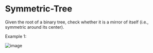 # Symmetric-Tree

Given the root of a binary tree, check whether it is a mirror of itself (i.e., symmetric around its center).

 

Example 1:

![image](https://user-images.githubusercontent.com/62164797/123967670-28754400-d9d4-11eb-934e-ac0f811ba306.png)
